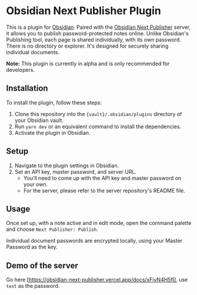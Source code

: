 # Obsidian Next Publisher Plugin

This is a plugin for [Obsidian](https://obsidian.md/). Paired with the [Obsidian Next Publisher](https://github.com/N-Argyle/Obsidian_Next_Publisher) server, it allows you to publish password-protected notes online. Unlike Obsidian's Publishing tool, each page is shared individually, with its own password. There is no directory or explorer. It's designed for securely sharing individual documents.

**Note:** This plugin is currently in alpha and is only recommended for developers.

## Installation

To install the plugin, follow these steps:

1. Clone this repository into the `{vault}/.obsidian/plugins` directory of your Obsidian vault.
2. Run `yarn dev` or an equivalent command to install the dependencies.
3. Activate the plugin in Obsidian.

## Setup

1. Navigate to the plugin settings in Obsidian.
2. Set an API key, master password, and server URL.
    - You'll need to come up with the API key and master password on your own.
    - For the server, please refer to the server repository's README file.

## Usage

Once set up, with a note active and in edit mode, open the command palette and choose `Next Publisher: Publish`.

Individual document passwords are encrypted locally, using your Master Password as the key.

## Demo of the server
Go here [https://obsidian-next-publisher.vercel.app/docs/xFjyN4H5fI], use `test` as the password.
